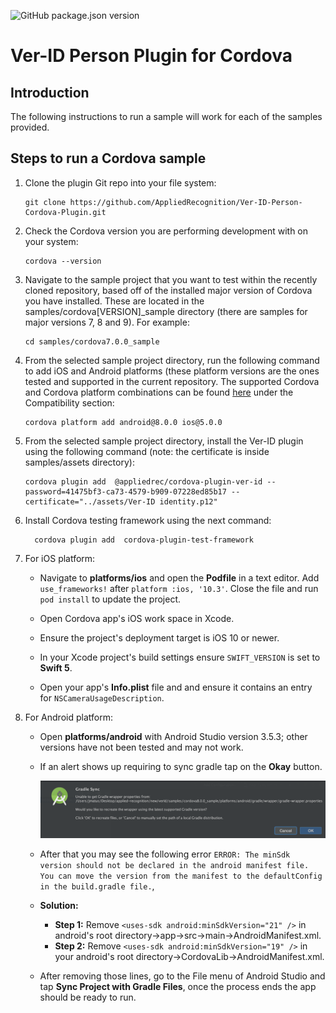 ![GitHub package.json version](https://img.shields.io/github/package-json/v/AppliedRecognition/Ver-ID-Person-Cordova-Plugin.svg)

# Ver-ID Person Plugin for Cordova

## Introduction

The following instructions to run a sample will work for each of the
samples provided.

## Steps to run a Cordova sample

1. Clone the plugin Git repo into your file system:

    ```
    git clone https://github.com/AppliedRecognition/Ver-ID-Person-Cordova-Plugin.git
    ```
1. Check the Cordova version you are performing development with on your system:

	```
	cordova --version
	```
1. Navigate to the sample project that you want to test within the recently cloned repository, based off of the installed major version of Cordova you have installed.  These are located in the samples/cordova[VERSION]_sample directory (there are samples for major versions 7, 8 and 9).  For example:

	```
	cd samples/cordova7.0.0_sample
	```

1. From the selected sample project directory, run the following command to add iOS and Android platforms (these platform versions are the ones tested and supported in the current repository.  The supported Cordova and Cordova platform combinations can be found [here](README.md) under the Compatibility section:
    
    ```
    cordova platform add android@8.0.0 ios@5.0.0
	  ```

1. From the selected sample project directory, install the Ver-ID plugin using the following command (note: the certificate is inside samples/assets directory):

	```
	cordova plugin add  @appliedrec/cordova-plugin-ver-id --password=41475bf3-ca73-4579-b909-07228ed85b17 --certificate="../assets/Ver-ID identity.p12"
	```

1. Install Cordova testing framework using the next command:

    ```
	  cordova plugin add  cordova-plugin-test-framework
	  ```

1. For iOS platform:
   - Navigate to **platforms/ios** and open the **Podfile** in a text editor.
     Add `use_frameworks!` after `platform :ios, '10.3'`. Close the file and run
     `pod install`
     to update the project.

    - Open Cordova app's iOS work space in Xcode.
    - Ensure the project's deployment target is iOS 10 or newer.
    - In your Xcode project's build settings ensure `SWIFT_VERSION` is set to **Swift 5**.
    - Open your app's **Info.plist** file and and ensure it contains an entry for `NSCameraUsageDescription`.
  

1. For Android platform:
   - Open **platforms/android** with Android Studio version 3.5.3; other versions
     have not been tested and may not work.
   - If an alert shows up requiring to sync gradle tap on the **Okay** button.

        ![graddle sync](documentation/graddle_sync.png)
   - After that you may see the following error `ERROR: The minSdk version should not be declared in the android manifest file. You can move the version from the manifest to the defaultConfig in the build.gradle file.`,
   - **Solution:**	
		- **Step 1:** Remove `<uses-sdk android:minSdkVersion="21" />` in android's root directory->app->src->main->AndroidManifest.xml.		
		- **Step 2:** Remove `<uses-sdk android:minSdkVersion="19" />` in your android's root directory->CordovaLib->AndroidManifest.xml.

    - After removing those lines, go to the File menu of Android Studio and tap
      **Sync Project with Gradle Files**, once the process ends the app should
      be ready to run.
 

